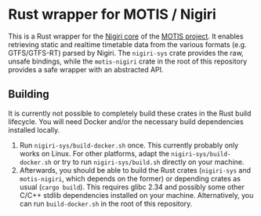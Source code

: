 # Rust wrapper for MOTIS / Nigiri
This is a Rust wrapper for the [Nigiri core](https://github.com/motis-project/nigiri) of the [MOTIS project](https://motis-project.de). It enables retrieving static and realtime timetable data from the various formats (e.g. GTFS/GTFS-RT) parsed by Nigiri. The `nigiri-sys` crate provides the raw, unsafe bindings, while the `motis-nigiri` crate in the root of this repository provides a safe wrapper with an abstracted API.

## Building
It is currently not possible to completely build these crates in the Rust build lifecycle. You will need Docker and/or the necessary build dependencies installed locally.

1. Run `nigiri-sys/build-docker.sh` once. This currently probably only works on Linux. For other platforms, adapt the `nigiri-sys/build-docker.sh` or try to run `nigiri-sys/build.sh` directly on your machine.
2. Afterwards, you should be able to build the Rust crates (`nigiri-sys` and `motis-nigiri`, which depends on the former) or depending crates as usual (`cargo build`). This requires glibc 2.34 and possibly some other C/C++ stdlib dependencies installed on your machine. Alternatively, you can run `build-docker.sh` in the root of this repository. 
